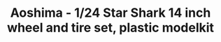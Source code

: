 ---
layout: product
title: "Aoshima - 1/24 Star Shark 14 inch wheel and tire set, plastic modelkit"
price: "TBA" 
desc: "N/A"
img_path: "/assets/img/AO52587.webp"
brand: "N/A"
available: false
special_offer: false
new: false
soon: false
cat: "010000"
subcat: "013700"
subsubcat: "0N/A"
sifra: "AO52587"
popular: false
---